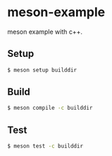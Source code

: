 # meson-example

meson example with c++.

## Setup

```sh
$ meson setup builddir
```

## Build

```sh
$ meson compile -c builddir
```

## Test

```sh
$ meson test -c builddir
```
